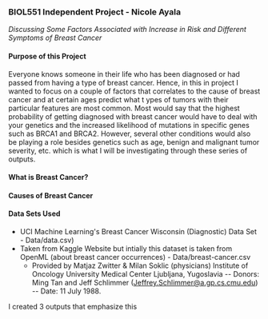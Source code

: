 ### BIOL551 Independent Project - Nicole Ayala
*Discussing Some Factors Associated with Increase in Risk and Different Symptoms of Breast Cancer*

#### __Purpose of this Project__

Everyone knows someone in their life who has been diagnosed or had passed from having a type of breast cancer. Hence, in this in project I wanted to focus on a couple of factors that correlates to the cause of breast cancer and at certain ages predict what t
ypes of tumors with their particular features are most common. Most would say that the highest probability of getting diagnosed with breast cancer would have to deal with your genetics and the increased likelihood of mutations in specific genes such as BRCA1 and BRCA2. However, several other conditions would also be playing a role besides genetics such as age, benign and malignant tumor severity, etc. which is what I will be investigating through these series of outputs. 

#### __What is Breast Cancer?__


#### __Causes of Breast Cancer__


#### __Data Sets Used__
- UCI Machine Learning's Breast Cancer Wisconsin (Diagnostic) Data Set - Data/data.csv)
- Taken from Kaggle Website but intially this dataset is taken from OpenML (about breast cancer occurrences) - Data/breast-cancer.csv
  - Provided by Matjaz Zwitter & Milan Soklic (physicians) Institute of Oncology University Medical Center Ljubljana, Yugoslavia -- Donors: Ming Tan and Jeff Schlimmer (Jeffrey.Schlimmer@a.gp.cs.cmu.edu) -- Date: 11 July 1988.

I created 3 outputs that emphasize this

